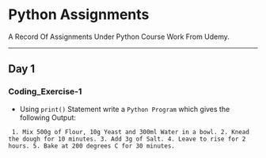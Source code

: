 # Python Assignments

A Record Of Assignments Under Python Course Work From Udemy.

---

## Day 1
### Coding_Exercise-1
 - Using `print()` Statement write a `Python Program` which gives the following Output:
   
` 1. Mix 500g of Flour, 10g Yeast and 300ml Water in a bowl.
 2. Knead the dough for 10 minutes.
 3. Add 3g of Salt.
 4. Leave to rise for 2 hours.
 5. Bake at 200 degrees C for 30 minutes.`
